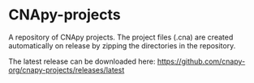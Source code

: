 # CNApy-projects

A repository of CNApy projects. The project files (.cna) are created automatically on release by zipping the directories in the repository.

The latest release can be downloaded here: https://github.com/cnapy-org/cnapy-projects/releases/latest
